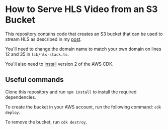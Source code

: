 # How to Serve HLS Video from an S3 Bucket

This repository contains code that creates an S3 bucket that can be used to stream HLS as described in my [post](https://hlsbook.net/how-to-serve-hls-video-from-an-s3-bucket/). 

You'll need to change the domain name to match your own domain on lines 12 and 35 in `lib/hls-stack.ts`.

You'll also need to [install](https://docs.aws.amazon.com/cdk/v2/guide/getting_started.html#getting_started_install) version 2 of the AWS CDK.

## Useful commands

Clone this repository and run `npm install` to install the required dependencies.

To create the bucket in your AWS account, run the following command: `cdk deploy`.

To remove the bucket, run `cdk destroy`.
